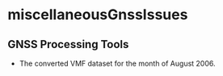 # miscellaneousGnssIssues

## GNSS Processing Tools

- The converted VMF dataset for the month of August 2006.
